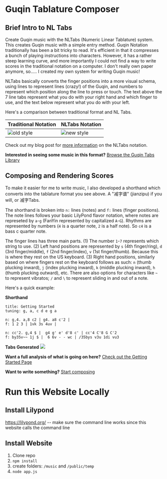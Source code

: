 # Guqin Tablature Composer

## Brief Intro to NL Tabs
Create Guqin music with the NLTabs (Numeric Linear Tablature) system. This creates Guqin music with a simple entry method. Guqin Notation traditionally has been a bit tricky to read. It's efficient in that it compresses a bunch of playing instructions into characters. However, it has a rather steep learning curve, and more importantly I could not find a way to write scores in the traditional notation on a computer. I don't really own paper anymore, so..... I created my own system for writing Guqin music! 

NLTabs basically converts the finger positions into a more visual schema, using lines to represent lines (crazy!) of the Guqin, and numbers to represent which position along the line to press or touch. The text above the 7 line tabs represent what you do with your right hand and which finger to use, and the text below represent what you do with your left. 

Here's a comparison between traditional format and NL Tabs. 

| Traditional Notation      | NLTabs Notation            |
| --------------------------| ---------------------------|
| ![old style](https://guqin.nyl.io/geese1.png) | ![new style](https://guqin.nyl.io/geese2.png)  |

Check out my blog post for [more information](https://blog.nyl.io/guqin-part-3-tablature-old-and-new/) on the NLTabs notation.

**Interested in seeing some music in this format?** [Browse the Guqin Tabs Library <i class="fas fa-arrow-circle-right"></i>](/library.html)

## Composing and Rendering Scores

To make it easier for me to write music, I also developed a shorthand which converts into the tablature format you see above. A "减字谱" (jianzipu) if you will, or 减字Tabs. 

The shorthand is broken into `n:` lines (notes) and `f:` lines (finger positions). The note lines follows your basic LilyPond flavor notation, where notes are represeted by `a`-`g` (FanYin represented by capitalized `A`-`G`). Rhythms are represented by numbers (`4` is a quarter note, `2` is a half note). So `c4` is a bass c quarter note. 

The finger lines has three main parts. (1) The number `1`-`7` represents which string to use. (2) Left hand positions are represented by `s` (4th finger/ring), `d` (3rd finger/middle), `f` (2nd finger/index), `v` (1st finger/thumb). Because this is where they rest on the US keyboard. (3) Right hand positions, similarly based on where fingers rest on the keyboard follows as such: `n` (thumb plucking inward), `j` (index plucking inward), `k` (middle plucking inward), `h` (thumb plucking outward), etc. There are also options for characters like `~` to represent vibratos; `/` and `\` to represent sliding in and out of a note.

Here's a quick example:

**Shorthand**
```
title: Getting Started
tuning: g, a, c d e g a

n: g,4. a,8 c2 | g4. a8 c'2 | 
f: 1 2 3 | 1vk 3s 4uv |

n: cc'2. g,4 $ |  g4 g' e' d'8 c' | cc'4 C'8 G C'2
f: by35v~~ 1j $ |  6 6v - - wc | /35bys v3u 1di vu3
```

**Tabs Generated**
![](https://guqin.nyl.io/gettingstartedtabs.png)

**Want a full analysis of what is going on here?** [Check out the Getting Started Page <i class="fas fa-arrow-circle-right"></i>](https://guqin.nyl.io/gettingstarted.html)

**Want to write something?** [Start composing <i class="fas fa-arrow-circle-right"></i>](https://guqin.nyl.io/nltabs)

# Run this Website Locally

## Install Lilypond
https://lilypond.org/ -- make sure the command line works since this website calls the command line

## Install Website
1. Clone repo
2. `npm install`
3. create folders: `/music` and `/public/temp`
4. `node app.js`
